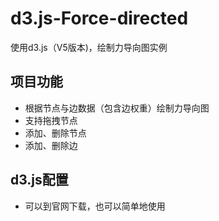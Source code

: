 # d3.js-Force-directed
使用d3.js（V5版本)，绘制力导向图实例
## 项目功能
* 根据节点与边数据（包含边权重）绘制力导向图
* 支持拖拽节点
* 添加、删除节点
* 添加、删除边
## d3.js配置
* 可以到官网下载，也可以简单地使用 <script type="text/javascript" src="http://d3js.org/d3.v5.min.js"> 导入
*d3.js的关键在于绑定DOM和数据，可以通过修改数据来直接调整DOM
## 学习d3.js的关键点：
* 选择器的使用
* 对enter、update、exit的理解
* 学习需要的d3.js的API
## 关键流程
### 编写render函数
render函数负责DOM与数据的绑定以及绘制工作，由于更新数据的时候都要调用一遍，因此汇总为一个函数
### 制作HTML控件
本项目主要做了些简单的按钮，用于更新节点（nodes）与边（edges）的数据
